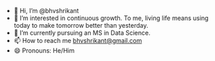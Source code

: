 - 👋 Hi, I’m @bhvshrikant
- 👀 I’m interested in continuous growth. To me, living life means using today to make tomorrow better than yesterday.
- 🌱 I’m currently pursuing an MS in Data Science.
- 📫 How to reach me bhvshrikant@gmail.com
- 😄 Pronouns: He/Him


<!---
bhvshrikant/bhvshrikant is a ✨ special ✨ repository because its `README.md` (this file) appears on your GitHub profile.
You can click the Preview link to take a look at your changes.
--->
